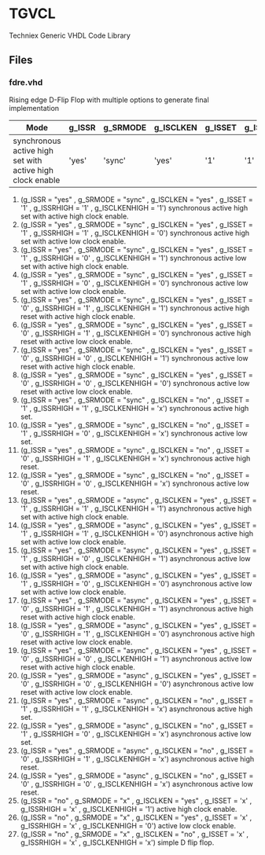 # TGVCL
Techniex Generic VHDL Code Library

## Files

### fdre.vhd
Rising edge D-Flip Flop with multiple options to generate final implementation

Mode | g_ISSR | g_SRMODE | g_ISCLKEN | g_ISSET | g_ISSRHIGH | g_ISCLKENHIGH
---|---|---|---|---|---|---
synchronous active high set with active high clock enable | 'yes' | 'sync' | 'yes' | '1' | '1' | '1'|

1. (g_ISSR = "yes" , g_SRMODE = "sync" , g_ISCLKEN = "yes" , g_ISSET = '1' , g_ISSRHIGH = '1' , g_ISCLKENHIGH = '1') synchronous active high set with active high clock enable.
2. (g_ISSR = "yes" , g_SRMODE = "sync" , g_ISCLKEN = "yes" , g_ISSET = '1' , g_ISSRHIGH = '1' , g_ISCLKENHIGH = '0') synchronous active high set with active low clock enable.
3. (g_ISSR = "yes" , g_SRMODE = "sync" , g_ISCLKEN = "yes" , g_ISSET = '1' , g_ISSRHIGH = '0' , g_ISCLKENHIGH = '1') synchronous active low set with active high clock enable.
4. (g_ISSR = "yes" , g_SRMODE = "sync" , g_ISCLKEN = "yes" , g_ISSET = '1' , g_ISSRHIGH = '0' , g_ISCLKENHIGH = '0') synchronous active low set with active low clock enable.
5. (g_ISSR = "yes" , g_SRMODE = "sync" , g_ISCLKEN = "yes" , g_ISSET = '0' , g_ISSRHIGH = '1' , g_ISCLKENHIGH = '1') synchronous active high reset with active high clock enable.
6. (g_ISSR = "yes" , g_SRMODE = "sync" , g_ISCLKEN = "yes" , g_ISSET = '0' , g_ISSRHIGH = '1' , g_ISCLKENHIGH = '0') synchronous active high reset with active low clock enable.
7. (g_ISSR = "yes" , g_SRMODE = "sync" , g_ISCLKEN = "yes" , g_ISSET = '0' , g_ISSRHIGH = '0' , g_ISCLKENHIGH = '1') synchronous active low reset with active high clock enable.
8. (g_ISSR = "yes" , g_SRMODE = "sync" , g_ISCLKEN = "yes" , g_ISSET = '0' , g_ISSRHIGH = '0' , g_ISCLKENHIGH = '0') synchronous active low reset with active low clock enable. 
9. (g_ISSR = "yes" , g_SRMODE = "sync" , g_ISCLKEN = "no" , g_ISSET = '1' , g_ISSRHIGH = '1' , g_ISCLKENHIGH = 'x') synchronous active high set.
10. (g_ISSR = "yes" , g_SRMODE = "sync" , g_ISCLKEN = "no" , g_ISSET = '1' , g_ISSRHIGH = '0' , g_ISCLKENHIGH = 'x') synchronous active low set.
11. (g_ISSR = "yes" , g_SRMODE = "sync" , g_ISCLKEN = "no" , g_ISSET = '0' , g_ISSRHIGH = '1' , g_ISCLKENHIGH = 'x') synchronous active high reset.
12. (g_ISSR = "yes" , g_SRMODE = "sync" , g_ISCLKEN = "no" , g_ISSET = '0' , g_ISSRHIGH = '0' , g_ISCLKENHIGH = 'x') synchronous active low reset.
13. (g_ISSR = "yes" , g_SRMODE = "async" , g_ISCLKEN = "yes" , g_ISSET = '1' , g_ISSRHIGH = '1' , g_ISCLKENHIGH = '1') asynchronous active high set with active high clock enable.
14. (g_ISSR = "yes" , g_SRMODE = "async" , g_ISCLKEN = "yes" , g_ISSET = '1' , g_ISSRHIGH = '1' , g_ISCLKENHIGH = '0') asynchronous active high set with active low clock enable.
15. (g_ISSR = "yes" , g_SRMODE = "async" , g_ISCLKEN = "yes" , g_ISSET = '1' , g_ISSRHIGH = '0' , g_ISCLKENHIGH = '1') asynchronous active low set with active high clock enable.
16. (g_ISSR = "yes" , g_SRMODE = "async" , g_ISCLKEN = "yes" , g_ISSET = '1' , g_ISSRHIGH = '0' , g_ISCLKENHIGH = '0') asynchronous active low set with active low clock enable.
17. (g_ISSR = "yes" , g_SRMODE = "async" , g_ISCLKEN = "yes" , g_ISSET = '0' , g_ISSRHIGH = '1' , g_ISCLKENHIGH = '1') asynchronous active high reset with active high clock enable.
18. (g_ISSR = "yes" , g_SRMODE = "async" , g_ISCLKEN = "yes" , g_ISSET = '0' , g_ISSRHIGH = '1' , g_ISCLKENHIGH = '0') asynchronous active high reset with active low clock enable.
19. (g_ISSR = "yes" , g_SRMODE = "async" , g_ISCLKEN = "yes" , g_ISSET = '0' , g_ISSRHIGH = '0' , g_ISCLKENHIGH = '1') asynchronous active low reset with active high clock enable.
20. (g_ISSR = "yes" , g_SRMODE = "async" , g_ISCLKEN = "yes" , g_ISSET = '0' , g_ISSRHIGH = '0' , g_ISCLKENHIGH = '0') asynchronous active low reset with active low clock enable. 
21. (g_ISSR = "yes" , g_SRMODE = "async" , g_ISCLKEN = "no" , g_ISSET = '1' , g_ISSRHIGH = '1' , g_ISCLKENHIGH = 'x') asynchronous active high set.
22. (g_ISSR = "yes" , g_SRMODE = "async" , g_ISCLKEN = "no" , g_ISSET = '1' , g_ISSRHIGH = '0' , g_ISCLKENHIGH = 'x') asynchronous active low set.
23. (g_ISSR = "yes" , g_SRMODE = "async" , g_ISCLKEN = "no" , g_ISSET = '0' , g_ISSRHIGH = '1' , g_ISCLKENHIGH = 'x') asynchronous active high reset.
24. (g_ISSR = "yes" , g_SRMODE = "async" , g_ISCLKEN = "no" , g_ISSET = '0' , g_ISSRHIGH = '0' , g_ISCLKENHIGH = 'x') asynchronous active low reset.
25. (g_ISSR = "no" , g_SRMODE = "x" , g_ISCLKEN = "yes" , g_ISSET = 'x' , g_ISSRHIGH = 'x' , g_ISCLKENHIGH = '1') active high clock enable.
26. (g_ISSR = "no" , g_SRMODE = "x" , g_ISCLKEN = "yes" , g_ISSET = 'x' , g_ISSRHIGH = 'x' , g_ISCLKENHIGH = '0') active low clock enable.
27. (g_ISSR = "no" , g_SRMODE = "x" , g_ISCLKEN = "no" , g_ISSET = 'x' , g_ISSRHIGH = 'x' , g_ISCLKENHIGH = 'x') simple D flip flop.

